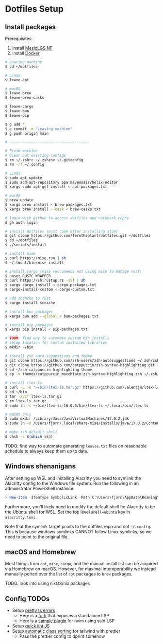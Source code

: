 # Dotfiles Setup

## Install packages

Prerequisites:

1. Install [MesloLGS NF](https://github.com/romkatv/powerlevel10k/blob/master/font.md)
2. Install [Docker](https://docs.docker.com/desktop/install/mac-install/)

```bash
# Leaving machine
$ cd ~/dotfiles

# Linux
$ leave-apt

# macOS
$ leave-brew
$ leave-brew-casks

$ leave-cargo
$ leave-bun
$ leave-pip

$ g add *
$ g commit -m "Leaving machine"
$ g push origin main

# -------------------------------------

# Fresh machine
# Clear out existing configs
$ rm ~/.zshrc ~/.zshenv ~/.gitconfig
$ rm -rf ~/.config

# Linux
$ sudo apt update
$ sudo add-apt-repository ppa:maveonair/helix-editor
$ xargs sudo apt-get install < apt-packages.txt

# macOS
$ brew update
$ xargs brew install < brew-packages.txt
$ xargs brew install --cask < brew-casks.txt

# login with github to access dotfiles and notebook repos
$ gh auth login

# install dotfiles (must come after installing stow)
$ git clone https://github.com/ferntheplant/dotfiles.git ~/dotfiles
$ cd ~/dotfiles
$ ./scripts/install

# install mise
$ curl https://mise.run | sh
$ ~/.local/bin/mise install

# install cargo (mise reccomends not using mise to manage rust)
$ unset RUSTC_WRAPPER
$ curl https://sh.rustup.rs -sSf | sh
$ xargs cargo install < cargo-packages.txt
$ cargo-install-custom < cargo-custom.txt

# add sccache to rust
$ cargo install sccache

# install bun packages
$ xargs bun add --global < bun-packages.txt

# install pip packages
$ xargs pip install < pip-packages.txt

# TODO: find way to automate custom bin installs
# setup location for custom installed libraries
$ mkdir ~/bin

# install zsh auto-suggestions and theme
$ git clone https://github.com/zsh-users/zsh-autosuggestions ~/.zsh/zsh-autosuggestions
$ git clone https://github.com/catppuccin/zsh-syntax-highlighting.git ~/zsh-catppuccin-highlighting-theme
$ cd ~/zsh-catppuccin-highlighting-theme
$ cp -v themes/catppuccin_macchiato-zsh-syntax-highlighting.zsh ~/.zsh/

# install ltex-ls
$ curl -L -o "~/bin/ltex-ls.tar.gz" https://github.com/valentjn/ltex-ls/releases/download/16.0.0/ltex-ls-16.0.0-linux-x64.tar.gz
$ cd ~/bin
$ tar -xvzf ltex-ls.tar.gz
$ rm ltex-ls.tar.gz
$ sudo ln -s ~/bin/ltex-ls-16.0.0/bin/ltex-ls ~/.local/bin/ltex-ls

# macOS only
$ sudo mkdir /Library/Java/JavaVirtualMachines/17.0.2.jdk
$ sudo ln -s /Users/fjorn/.local/share/mise/installs/java/17.0.2/Contents /Library/Java/JavaVirtualMachines/17.0.2.jdk/Contents

# make zsh default shell
$ chsh -s $(which zsh)
```

TODO: find way to automate generating `leaves.txt` files on reasonable schedule to always keep them up to date.

## Windows shenanigans

After setting up WSL and installing Alacritty you need to symlink the Alacritty config to the Windows file system. Run the following in an administrator PowerShell instance

```powershell
> New-Item -ItemType SymbolicLink -Path C:\Users\fjorn\AppData\Roaming\alacritty\alacritty.toml -Target "\\wsl.localhost\Ubuntu\home\fjorn\dotfiles\alacritty\.config\alacritty\alacritty.toml"
```

Furthermore, you'll likely need to modify the default shell for Alacritty to be the Ubuntu shell for WSL. Set the top level `shell=ubuntu` key in `alacritty.toml`.

Note that the symlink target points to the dotfiles repo and not `~/.config`. This is because windows symlinks CANNOT follow Linux symlinks, so we need to point to the original file.

## macOS and Homebrew

Most things from `apt`, `mise`, `cargo`, and the manual install list can be acquired via Homebrew on macOS. However, for maximal interoperability we instead manually ported over the list of `apt` packages to `brew` packages.

TODO: look into using nixOS/nix packages

## Config TODOs

- Setup [pretty ts errors](https://github.com/yoavbls/pretty-ts-errors)
  - Here is a [fork](https://github.com/hexh250786313/pretty-ts-errors-markdown) that exposes a standalone LSP
  - Here is a [sample plugin](https://github.com/hexh250786313/coc-pretty-ts-errors) for nvim using said LSP
- Setup [quick lint JS](https://quick-lint-js.com/)
- Setup [automatic class sorting](https://tailwindcss.com/blog/automatic-class-sorting-with-prettier) for tailwind with prettier
  - Pass the prettier config to dprint somehow
